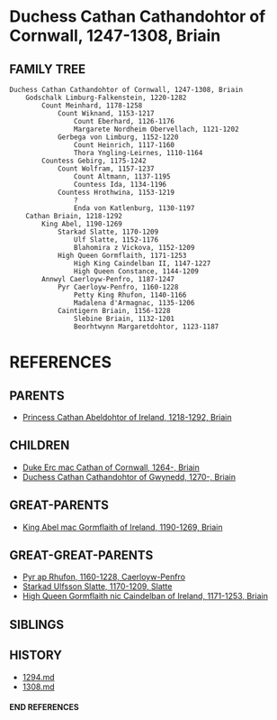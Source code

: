 # Duchess Cathan Cathandohtor of Cornwall, 1247-1308, Briain

## FAMILY TREE
```
Duchess Cathan Cathandohtor of Cornwall, 1247-1308, Briain
    Godschalk Limburg-Falkenstein, 1220-1282
        Count Meinhard, 1178-1258
            Count Wiknand, 1153-1217
                Count Eberhard, 1126-1176
                Margarete Nordheim Obervellach, 1121-1202
            Gerbega von Limburg, 1152-1220
                Count Heinrich, 1117-1160
                Thora Yngling-Leirnes, 1110-1164
        Countess Gebirg, 1175-1242
            Count Wolfram, 1157-1237
                Count Altmann, 1137-1195
                Countess Ida, 1134-1196
            Countess Hrothwina, 1153-1219
                ?
                Enda von Katlenburg, 1130-1197
    Cathan Briain, 1218-1292
        King Abel, 1190-1269
            Starkad Slatte, 1170-1209
                Ulf Slatte, 1152-1176
                Blahomira z Vickova, 1152-1209
            High Queen Gormflaith, 1171-1253
                High King Caindelban II, 1147-1227
                High Queen Constance, 1144-1209
        Annwyl Caerloyw-Penfro, 1187-1247
            Pyr Caerloyw-Penfro, 1160-1228
                Petty King Rhufon, 1140-1166
                Madalena d'Armagnac, 1135-1206
            Caintigern Briain, 1156-1228
                Slebine Briain, 1132-1201
                Beorhtwynn Margaretdohtor, 1123-1187
```


# REFERENCES

## PARENTS 
* [Princess Cathan Abeldohtor of Ireland, 1218-1292, Briain](cathan_abeldohtor_1218.md)

## CHILDREN 
* [Duke Erc mac Cathan of Cornwall, 1264-, Briain](erc_mac_cathan_1264.md)
* [Duchess Cathan Cathandohtor of Gwynedd, 1270-, Briain](cathan_cathandohtor_1270.md)

## GREAT-PARENTS 
* [King Abel mac Gormflaith of Ireland, 1190-1269, Briain](abel_mac_gormflaith_1190.md)

## GREAT-GREAT-PARENTS 
* [Pyr ap Rhufon, 1160-1228, Caerloyw-Penfro](pyr_ap_rhufon_1160.md)
* [Starkad Ulfsson Slatte, 1170-1209, Slatte](starkad_ulfsson_1170.md)
* [High Queen Gormflaith nic Caindelban of Ireland, 1171-1253, Briain](gormflaith_nic_caindelban_1171.md)
## SIBLINGS

 
## HISTORY
* [1294.md](../h/1294.md)
* [1308.md](../h/1309.md)

#### END REFERENCES
